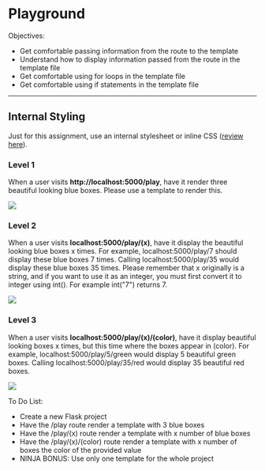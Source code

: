 <h1>Playground</h1>

<p>Objectives:</p>
<ul>
    <li>Get comfortable passing information from the route to the template</li>
    <li>Understand how to display information passed from the route in the template file</li>
    <li>Get comfortable using for loops in the template file</li>
    <li>Get comfortable using if statements in the template file</li>
</ul>

<hr>

<h2>Internal Styling</h2>

<p>Just for this assignment, use an internal stylesheet or inline CSS (<a href="https://www.w3schools.com/css/css_howto.asp">review here</a>).</p>

<h3>Level 1</h3>
<p>When a user visits <strong>http://localhost:5000/play</strong>, have it render three beautiful looking blue boxes. Please use a template to render this.</p>
<img src="https://github.com/alirabah93/Coding-Dojo/blob/master/python/flask/playGround/screenshots/pic1.jpg"></img>

<h3>Level 2</h3>
<p>When a user visits <strong>localhost:5000/play/(x)</strong>, have it display the beautiful looking blue boxes x times. For example, localhost:5000/play/7 should display these blue boxes 7 times. Calling localhost:5000/play/35 would display these blue boxes 35 times. Please remember that x originally is a string, and if you want to use it as an integer, you must first convert it to integer using int(). For example int("7") returns 7.</p>
<img src="https://github.com/alirabah93/Coding-Dojo/blob/master/python/flask/playGround/screenshots/pic2.jpg"></img>

<h3>Level 3</h3>
<p>When a user visits <strong>localhost:5000/play/(x)/(color)</strong>, have it display beautiful looking boxes x times, but this time where the boxes appear in (color). For example, localhost:5000/play/5/green would display 5 beautiful green boxes. Calling localhost:5000/play/35/red would display 35 beautiful red boxes.</p>
<img src="https://github.com/alirabah93/Coding-Dojo/blob/master/python/flask/playGround/screenshots/pic3.jpg"></img>


<p>To Do List:</p>
<ul>
    <li>Create a new Flask project</li>
    <li>Have the /play route render a template with 3 blue boxes</li>
    <li>Have the /play/(x) route render a template with x number of blue boxes</li>
    <li>Have the /play/(x)/(color) route render a template with x number of boxes the color of the provided value</li>
    <li>NINJA BONUS: Use only one template for the whole project</li>
</ul>


